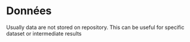 # Données

Usually data are not stored on repository. This can be useful for specific dataset or intermediate results